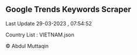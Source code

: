 

## Google Trends Keywords Scraper 
 
Last Update 29-03-2023 , 07:54:52

Country List :
VIETNAM.json



© Abdul Muttaqin 
